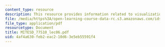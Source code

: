 ```yaml
---
content_type: resource
description: This resource provides information related to visualization.
file: /media/https%3A/open-learning-course-data-rc.s3.amazonaws.com/ids-338j-multidisciplinary-system-design-optimization-spring-2010/4af4a630feb2eac210d63e5eb55591f4_MITESD_77S10_lec06.pdf
file_type: application/pdf
resourcetype: Document
title: MITESD_77S10_lec06.pdf
uid: 4af4a630-feb2-eac2-10d6-3e5eb55591f4
---
```

